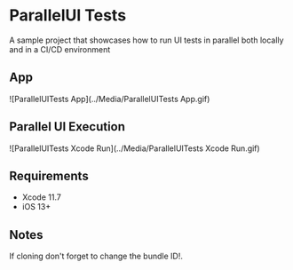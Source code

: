 #  ParallelUI Tests

A sample project that showcases how to run UI tests in parallel both locally and in a CI/CD environment

## App

![ParallelUITests App](../Media/ParallelUITests App.gif)

## Parallel UI Execution

![ParallelUITests Xcode Run](../Media/ParallelUITests Xcode Run.gif)

## Requirements

* Xcode 11.7
* iOS 13+

## Notes

If cloning don't forget to change the bundle ID!.

